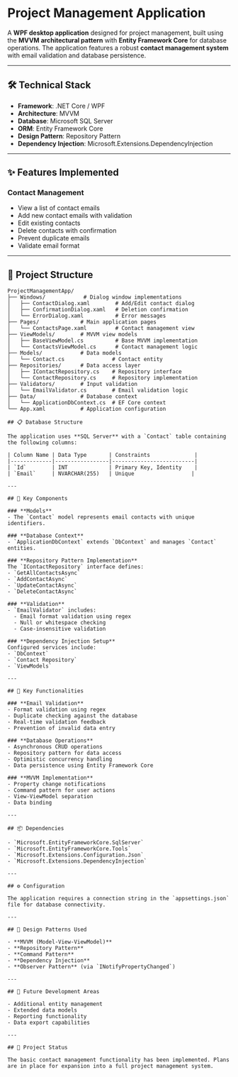 # Project Management Application

A **WPF desktop application** designed for project management, built using the **MVVM architectural pattern** with **Entity Framework Core** for database operations. The application features a robust **contact management system** with email validation and database persistence.

---

## 🛠️ Technical Stack

- **Framework**: .NET Core / WPF  
- **Architecture**: MVVM  
- **Database**: Microsoft SQL Server  
- **ORM**: Entity Framework Core  
- **Design Pattern**: Repository Pattern  
- **Dependency Injection**: Microsoft.Extensions.DependencyInjection  

---

## ✨ Features Implemented

### **Contact Management**
- View a list of contact emails  
- Add new contact emails with validation  
- Edit existing contacts  
- Delete contacts with confirmation  
- Prevent duplicate emails  
- Validate email format  

---

## 📂 Project Structure

```plaintext
ProjectManagementApp/
├── Windows/            # Dialog window implementations
│   ├── ContactDialog.xaml        # Add/Edit contact dialog
│   ├── ConfirmationDialog.xaml   # Deletion confirmation
│   └── ErrorDialog.xaml          # Error messages
├── Pages/             # Main application pages
│   └── ContactsPage.xaml         # Contact management view
├── ViewModels/        # MVVM view models
│   ├── BaseViewModel.cs          # Base MVVM implementation
│   └── ContactsViewModel.cs      # Contact management logic
├── Models/            # Data models
│   └── Contact.cs               # Contact entity
├── Repositories/      # Data access layer
│   ├── IContactRepository.cs    # Repository interface
│   └── ContactRepository.cs     # Repository implementation
├── Validators/        # Input validation
│   └── EmailValidator.cs        # Email validation logic
├── Data/              # Database context
│   └── ApplicationDbContext.cs  # EF Core context
└── App.xaml           # Application configuration

## 📋 Database Structure

The application uses **SQL Server** with a `Contact` table containing the following columns:

| Column Name | Data Type       | Constraints              |
|-------------|-----------------|--------------------------|
| `Id`        | INT             | Primary Key, Identity    |
| `Email`     | NVARCHAR(255)   | Unique                  |

---

## 🔑 Key Components

### **Models**
- The `Contact` model represents email contacts with unique identifiers.

### **Database Context**
- `ApplicationDbContext` extends `DbContext` and manages `Contact` entities.

### **Repository Pattern Implementation**
The `IContactRepository` interface defines:  
- `GetAllContactsAsync`  
- `AddContactAsync`  
- `UpdateContactAsync`  
- `DeleteContactAsync`  

### **Validation**
- `EmailValidator` includes:
  - Email format validation using regex
  - Null or whitespace checking
  - Case-insensitive validation  

### **Dependency Injection Setup**
Configured services include:  
- `DbContext`  
- `Contact Repository`  
- `ViewModels`  

---

## 🌟 Key Functionalities

### **Email Validation**
- Format validation using regex  
- Duplicate checking against the database  
- Real-time validation feedback  
- Prevention of invalid data entry  

### **Database Operations**
- Asynchronous CRUD operations  
- Repository pattern for data access  
- Optimistic concurrency handling  
- Data persistence using Entity Framework Core  

### **MVVM Implementation**
- Property change notifications  
- Command pattern for user actions  
- View-ViewModel separation  
- Data binding  

---

## 📦 Dependencies

- `Microsoft.EntityFrameworkCore.SqlServer`  
- `Microsoft.EntityFrameworkCore.Tools`  
- `Microsoft.Extensions.Configuration.Json`  
- `Microsoft.Extensions.DependencyInjection`  

---

## ⚙️ Configuration

The application requires a connection string in the `appsettings.json` file for database connectivity.

---

## 🧩 Design Patterns Used

- **MVVM (Model-View-ViewModel)**  
- **Repository Pattern**  
- **Command Pattern**  
- **Dependency Injection**  
- **Observer Pattern** (via `INotifyPropertyChanged`)  

---

## 🚀 Future Development Areas

- Additional entity management  
- Extended data models  
- Reporting functionality  
- Data export capabilities  

---

## 📌 Project Status

The basic contact management functionality has been implemented. Plans are in place for expansion into a full project management system.
